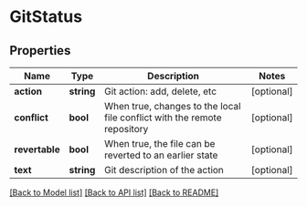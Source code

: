 # GitStatus

## Properties
Name | Type | Description | Notes
------------ | ------------- | ------------- | -------------
**action** | **string** | Git action: add, delete, etc | [optional] 
**conflict** | **bool** | When true, changes to the local file conflict with the remote repository | [optional] 
**revertable** | **bool** | When true, the file can be reverted to an earlier state | [optional] 
**text** | **string** | Git description of the action | [optional] 

[[Back to Model list]](../README.md#documentation-for-models) [[Back to API list]](../README.md#documentation-for-api-endpoints) [[Back to README]](../README.md)


